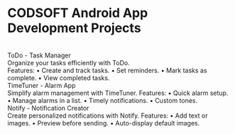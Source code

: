 # CODSOFT Android App Development Projects
<br>
ToDo - Task Manager
<br>
Organize your tasks efficiently with ToDo.
<br>
Features:
	•	Create and track tasks.
	•	Set reminders.
	•	Mark tasks as complete.
	•	View completed tasks.
<br>
TimeTuner - Alarm App
<br>
Simplify alarm management with TimeTuner.
Features:
	•	Quick alarm setup.
	•	Manage alarms in a list.
	•	Timely notifications.
	•	Custom tones.
<br>
Notify - Notification Creator
<br>
Create personalized notifications with Notify.
Features:
	•	Add text or images.
	•	Preview before sending.
	•	Auto-display default images.
